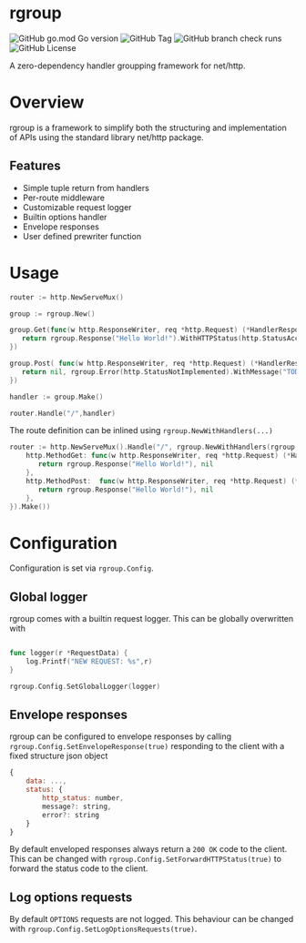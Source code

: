 # rgroup
![GitHub go.mod Go version](https://img.shields.io/github/go-mod/go-version/mtsiakkas/go-rgroup?logo=go)
![GitHub Tag](https://img.shields.io/github/v/tag/mtsiakkas/go-rgroup)
![GitHub branch check runs](https://img.shields.io/github/check-runs/mtsiakkas/go-rgroup/main)
![GitHub License](https://img.shields.io/github/license/mtsiakkas/go-rgroup)

A zero-dependency handler groupping framework for net/http.

# Overview

rgroup is a framework to simplify both the structuring and implementation of APIs using the standard library net/http package. 

## Features
- Simple tuple return from handlers
- Per-route middleware
- Customizable request logger
- Builtin options handler
- Envelope responses
- User defined prewriter function

# Usage

```go
router := http.NewServeMux()

group := rgroup.New()

group.Get(func(w http.ResponseWriter, req *http.Request) (*HandlerResponse, error) {
   return rgroup.Response("Hello World!").WithHTTPStatus(http.StatusAccepted), nil
})

group.Post( func(w http.ResponseWriter, req *http.Request) (*HandlerResponse, error) {
   return nil, rgroup.Error(http.StatusNotImplemented).WithMessage("TODO")
})

handler := group.Make()

router.Handle("/",handler)
```

The route definition can be inlined using `rgroup.NewWithHandlers(...)`
```go
router := http.NewServeMux().Handle("/", rgroup.NewWithHandlers(rgroup.HandlerMap{
    http.MethodGet: func(w http.ResponseWriter, req *http.Request) (*HandlerResponse, error) {
       return rgroup.Response("Hello World!"), nil
    },
    http.MethodPost:  func(w http.ResponseWriter, req *http.Request) (*HandlerResponse, error) {
       return rgroup.Response("Hello World!"), nil
    },
}).Make())
```

# Configuration
Configuration is set via `rgroup.Config`.

## Global logger
rgroup comes with a builtin request logger. This can be globally overwritten with 
```go

func logger(r *RequestData) {
    log.Printf("NEW REQUEST: %s",r)
}

rgroup.Config.SetGlobalLogger(logger)
```

## Envelope responses
rgroup can be configured to envelope responses by calling `rgroup.Config.SetEnvelopeResponse(true)` responding to the client with a fixed structure json object
```js
{
    data: ...,
    status: {
        http_status: number,
        message?: string,
        error?: string
    }
}
```

By default enveloped responses always return a `200 OK` code to the client. This can be changed with `rgroup.Config.SetForwardHTTPStatus(true)` to forward the  status code to the client.

## Log options requests
By default `OPTIONS` requests are not logged. This behaviour can be changed with `rgroup.Config.SetLogOptionsRequests(true)`.
